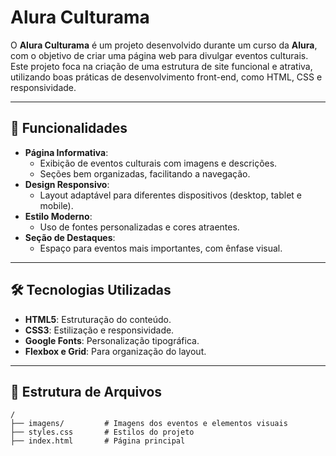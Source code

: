 # Alura Culturama

O **Alura Culturama** é um projeto desenvolvido durante um curso da **Alura**, com o objetivo de criar uma página web para divulgar eventos culturais. Este projeto foca na criação de uma estrutura de site funcional e atrativa, utilizando boas práticas de desenvolvimento front-end, como HTML, CSS e responsividade.

---

## 🚀 Funcionalidades

- **Página Informativa**:
  - Exibição de eventos culturais com imagens e descrições.
  - Seções bem organizadas, facilitando a navegação.
- **Design Responsivo**:
  - Layout adaptável para diferentes dispositivos (desktop, tablet e mobile).
- **Estilo Moderno**:
  - Uso de fontes personalizadas e cores atraentes.
- **Seção de Destaques**:
  - Espaço para eventos mais importantes, com ênfase visual.

---

## 🛠️ Tecnologias Utilizadas

- **HTML5**: Estruturação do conteúdo.
- **CSS3**: Estilização e responsividade.
- **Google Fonts**: Personalização tipográfica.
- **Flexbox e Grid**: Para organização do layout.

---

## 📂 Estrutura de Arquivos

```plaintext
/
├── imagens/         # Imagens dos eventos e elementos visuais
├── styles.css       # Estilos do projeto
├── index.html       # Página principal
